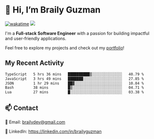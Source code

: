 # 👋 Hi, I’m Braily Guzman
[![wakatime](https://wakatime.com/badge/user/78b9a827-5162-4c58-9330-4ea970cf6de4.svg)](https://wakatime.com/@78b9a827-5162-4c58-9330-4ea970cf6de4)
![](https://komarev.com/ghpvc/?username=brailyguzman)

I'm a **Full-stack Software Engineer** with a passion for building impactful and user-friendly applications.

Feel free to explore my projects and check out my [portfolio](https://braily.dev)!


## My Recent Activity
<!--START_SECTION:waka-->

```txt
TypeScript   5 hrs 36 mins   ██████████▒░░░░░░░░░░░░░░   40.79 %
JavaScript   3 hrs 49 mins   ███████░░░░░░░░░░░░░░░░░░   27.85 %
JSON         1 hr 29 mins    ██▓░░░░░░░░░░░░░░░░░░░░░░   10.84 %
Bash         38 mins         █▒░░░░░░░░░░░░░░░░░░░░░░░   04.71 %
Lua          27 mins         █░░░░░░░░░░░░░░░░░░░░░░░░   03.38 %
```

<!--END_SECTION:waka-->

## 📫 Contact
📧 Email: brailydev@gmail.com

🔗 LinkedIn: https://linkedin.com/in/brailyguzman
